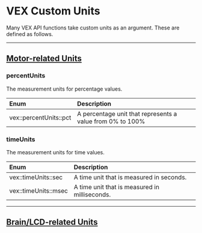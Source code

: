 # VEX Custom Units
Many VEX API functions take custom units as an argument. These are defined as follows.

______________________________________________________________________________________________________________________________

## <u>Motor-related Units</u>

### percentUnits

The measurement units for percentage values.


| Enum | Description |
| :--- | :---------- |
| vex::percentUnits::pct | A percentage unit that represents a value from 0% to 100% |


### timeUnits

The measurement units for time values.


| Enum | Description |
| :--- | :---------- |
| vex::timeUnits::sec | A time unit that is measured in seconds. |
| vex::timeUnits::msec | A time unit that is measured in milliseconds. |
______________________________________________________________________________________________________________________________

## <u>Brain/LCD-related Units</u>

